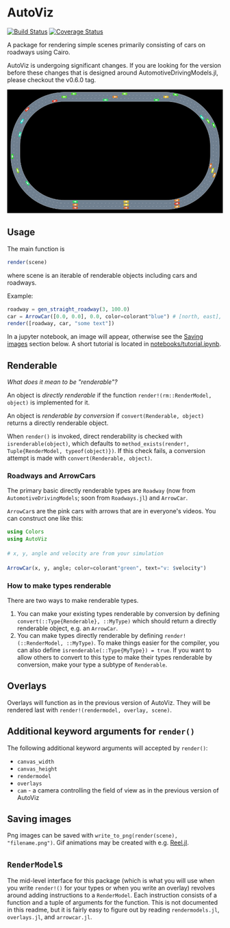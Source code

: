 # AutoViz

[![Build Status](https://travis-ci.org/sisl/AutoViz.jl.svg?branch=master)](https://travis-ci.org/sisl/AutoViz.jl)
[![Coverage Status](https://coveralls.io/repos/sisl/AutoViz.jl/badge.svg)](https://coveralls.io/r/sisl/AutoViz.jl)

A package for rendering simple scenes primarily consisting of cars on roadways using Cairo.

AutoViz is undergoing significant changes. If you are looking for the version before these changes that is designed around AutomotiveDrivingModels.jl, please checkout the v0.6.0 tag.

![AutoViz](readmeimage.png)

## Usage

The main function is

```julia
render(scene)
```

where scene is an iterable of renderable objects including cars and roadways.

Example:
```julia
roadway = gen_straight_roadway(3, 100.0)
car = ArrowCar([0.0, 0.0], 0.0, color=colorant"blue") # [north, east], angle
render([roadway, car, "some text"])
```

In a jupyter notebook, an image will appear, otherwise see the [Saving images](#Saving-images) section below. A short tutorial is located in [notebooks/tutorial.ipynb](notebooks/tutorial.ipynb).

## Renderable

*What does it mean to be "renderable"?*

An object is *directly renderable* if the function `render!(rm::RenderModel, object)` is implemented for it.

An object is *renderable by conversion* if `convert(Renderable, object)` returns a directly renderable object.

When `render()` is invoked, direct renderability is checked with `isrenderable(object)`, which defaults to `method_exists(render!, Tuple{RenderModel, typeof(object)})`. If this check fails, a conversion attempt is made with `convert(Renderable, object)`.

### Roadways and ArrowCars

The primary basic directly renderable types are `Roadway` (now from `AutomotiveDrivingModels`; soon from `Roadways.jl`) and `ArrowCar`.

`ArrowCar`s are the pink cars with arrows that are in everyone's videos. You can construct one like this:

```julia
using Colors
using AutoViz

# x, y, angle and velocity are from your simulation

ArrowCar(x, y, angle; color=colorant"green", text="v: $velocity")
```

### How to make types renderable

There are two ways to make renderable types.

1. You can make your existing types renderable by conversion by defining `convert(::Type{Renderable}, ::MyType)` which should return a directly renderable object, e.g. an `ArrowCar`.
2. You can make types directly renderable by defining `render!(::RenderModel, ::MyType)`. To make things easier for the compiler, you can also define `isrenderable(::Type{MyType}) = true`. If you want to allow others to convert to this type to make their types renderable by conversion, make your type a subtype of `Renderable`.

## Overlays

Overlays will function as in the previous version of AutoViz. They will be rendered last with `render!(rendermodel, overlay, scene)`.

## Additional keyword arguments for `render()`

The following additional keyword arguments will accepted by `render()`:

- `canvas_width`
- `canvas_height`
- `rendermodel`
- `overlays`
- `cam` - a camera controlling the field of view as in the previous version of AutoViz

## Saving images

Png images can be saved with `write_to_png(render(scene), "filename.png")`. Gif animations may be created with e.g. [Reel.jl](https://github.com/shashi/Reel.jl).

## `RenderModel`s

The mid-level interface for this package (which is what you will use when you write `render!()` for your types or when you write an overlay) revolves around adding instructions to a `RenderModel`. Each instruction consists of a function and a tuple of arguments for the function. This is not documented in this readme, but it is fairly easy to figure out by reading `rendermodels.jl`, `overlays.jl`, and `arrowcar.jl`.
